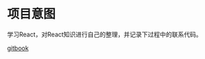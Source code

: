 # 项目意图
学习React，对React知识进行自己的整理，并记录下过程中的联系代码。

[gitbook](https://hungryyang.gitbooks.io/learnreact/content/)